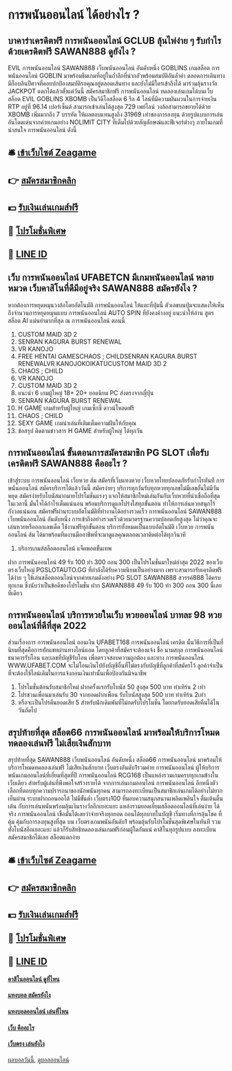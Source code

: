 # การพนันออนไลน์ ได้อย่างไร ?
## บาคาร่าเครดิตฟรี การพนันออนไลน์ GCLUB ลุ้นไพ่ง่าย ๆ รับกำไรด้วยเครดิตฟรี SAWAN888 ดูยังไง ?
EVIL การพนันออนไลน์ SAWAN888 เว็บพนันออนไลน์ อันดับหนึ่ง GOBLINS เกมสล็อต การพนันออนไลน์ GOBLIN มาพร้อมธีมเกมที่อยู่ในถ้ำลึกที่น่ากลัวพร้อมสมบัติอันล้ำค่า ตลอดการเดินทางมีก็อบลินปีศาจที่คอยปกป้องสมบัติรอคุณอยู่ตลอดเส้นทาง และยังไม่มีใครเข้าถึงได้ มาร่วมลุ้นรางวัล JACKPOT แตกได้แล้วตั้งแต่วันนี้ สมัครสมาชิกฟรี การพนันออนไลน์ ทดลองเล่นเกมได้บนเว็บ
สล็อต EVIL GOBLINS XBOMB เป็นวิดีโอสล็อต 6 รีล 4 ไลน์ที่มีความผันผวนในการจ่ายเงิน RTP อยู่ที่ 96.14 เปอร์เซ็นต์ สามารถเข้าเล่นได้สูงสุด 729 เพย์ไลน์ วงล้อสามารถขยายได้ด้วย XBOMB เพิ่มมากถึง 7 บรรทัด ให้ผลตอบแทนสูงถึง 31969 เท่าของการลงทุน ด้วยรูปแบบการเล่นอันโดดเด่นจากค่ายเกมอย่าง NOLIMIT CITY ที่เต็มไปด้วยสัญลักษณ์และฟีเจอร์ต่างๆ ภายในเกมที่น่าสนใจ การพนันออนไลน์ ดังนี้

## 🛎 [เข้าเว็บไซต์ Zeagame](https://bit.ly/3SdLNi2)
## 👉 [สมัครสมาชิกคลิก](https://bit.ly/3SdLNi2)
## 💵 [รับเงินเล่นเกมส์ฟรี](https://bit.ly/3dyRKHj)
## 👑 [โปรโมชั่นพิเศษ](https://bit.ly/3dyRKHj)
## 📱 [LINE ID](https://bit.ly/3dyRKHj)

## เว็บ การพนันออนไลน์ UFABETCN มีเกมพนันออนไลน์ หลายหมวด เว็บคาสิโนที่ดีมีอยู่จริง SAWAN888 สมัครยังไง ?
หากต้องการหยุดหมุนวงล้อโดยอัตโนมัติ การพนันออนไลน์ ให้แตะที่ปุ่มนี้ ตัวเลขบนปุ่มจะแสดงให้เห็นถึงจำนวนการหยุดหมุนแบบ การพนันออนไลน์ AUTO SPIN ที่ยังคงค้างอยู่ แนะนำให้อ่าน สูตรสล็อต AI แม่นยำมากที่สุด ณ การพนันออนไลน์ ตอนนี้
1. CUSTOM MAID 3D 2
2. SENRAN KAGURA BURST RENEWAL
3. VR KANOJO
4. FREE HENTAI GAMESCHAOS ; CHILDSENRAN KAGURA BURST RENEWALVR KANOJOKOIKATUCUSTOM MAID 3D 2
5. CHAOS ; CHILD
6. VR KANOJO
7. CUSTOM MAID 3D 2
8. แนะนำ 6 เกมผู้ใหญ่ 18+ 20+ ยอดนิยม PC ส่งตรงจากญี่ปุ่น
9. SENRAN KAGURA BURST RENEWAL
10. H GAME เกมสำหรับผู้ใหญ่ เกมเซ็กซี่ ดาวน์โหลดฟรี
11. CHAOS ; CHILD
12. SEXY GAME เกมน่าเล่นที่เติมเต็มความฝันให้กับคุณ
13. ข้อสรุป ติดตามข่าวสาร H GAME สำหรับผู้ใหญ่ ได้ทุกวัน

## การพนันออนไลน์ ขั้นตอนการสมัครสมาชิก PG SLOT เพื่อรับเครดิตฟรี SAWAN888 คืออะไร ?
เข้าสู่ระบบ การพนันออนไลน์ เว็บหวย ส้ม สมัครที่เว็บแทงหวย เว็บหวยไทยปลอดภัยรับกำไรทันที การพนันออนไลน์ สมัครบริการได้แล้ววันนี้ สมัครง่ายๆ บริการทุกวันรับทุกหวยทุกเลขไม่มีเลขอั้นไม่มีวันหยุด สมัครง่ายรับโบนัสมากมายโปรโมชั่นแรงๆ แจกให้สมาชิกใหม่เล่นกันกับเว็บหวยที่น่าเชื่อถือที่สุดในเวลานี้ มั่นใจได้กำไรเต็มแน่นอน พร้อมบริการดูแลโปร่งใสทุกขั้นตอน ทำให้การเล่นหวยสนุกไร้กังวลแน่นอน สมัครฟรีผ่านระบบอัตโนมัติที่ทำงานได้อย่างรวดเร็ว การพนันออนไลน์ SAWAN888 เว็บพนันออนไลน์ อันดับหนึ่ง การเข้าถึงอย่างรวดเร็วด้วยมาตรฐานความปลอดภัยสูงสุด ไม่ว่าคุณจะเล่นหวยหรือออกเลขเด็ด ใช้งานฟรีทุกขั้นตอน บริการทั้งหมดเป็นแบบอัตโนมัติ เว็บหวย การพนันออนไลน์ ส้ม ได้มาพร้อมทีมงานมืออาชีพที่จะมาดูแลคุณตลอดเวลาติดต่อได้ทุกวินาที
1. บริการเกมส์สล็อตออนไลน์ แจ็คพอตขั้นเทพ

ฝาก การพนันออนไลน์ 49 รับ 100 ทํา 300 ถอน 300 เป็นโปรโมชั่นมาใหม่ล่าสุด 2022 ของเว็บตรงเว็บใหญ่ PGSLOTAUTO.GG ที่กำลังได้รับความนิยมเป็นอย่างมาก เพราะสามารถรับเครดิตฟรีได้ง่าย ๆ ใช้เล่นสล็อตออนไลน์จากค่ายเกมดังอย่าง PG SLOT SAWAN888 สวรรค์888 ได้ครบทุกเกม ซึ่งนับว่าเป็นข้อดีของโปรโมชั่น ฝาก SAWAN888 49 รับ 100 ทํา 300 ถอน 300 นี้เลยทีเดียว

## การพนันออนไลน์ บริการหวยในเว็บ หวยออนไลน์ บาทละ 98 หวยออนไลน์ที่ดีที่สุด 2022
ส่วนเรื่องการ การพนันออนไลน์ ถอนเงิน UFABET168 การพนันออนไลน์ เครดิต นั้นวิธีการที่เป็นที่นิยมที่สุดคือการทักแชทผ่านทางไลน์แอด โดยลูกค้าที่สมัครจะต้องแจ้ง ชื่อ นามสกุล การพนันออนไลน์ ธนาคารรับโอน และเลขที่บัญชีรับโอน เพื่อตรวจสอบความถูกต้อง และทาง การพนันออนไลน์ WWW.UFABET.COM จะไม่โอนเงินไปยังบัญชีอื่นที่ไม่ตรงกับบัญชีที่ลูกค้าที่สมัครไว้ ลูกค้าจำเป็นที่จะต้องใช้ไลน์เดิมในการแจ้งถอนเงินเท่านั้นเพื่อป้องกันมิจฉาชีพ
1. โปรโมชั่นต้อนรับสมาชิกใหม่ ฝากครั้งแรกรับโบนัส 50 สูงสุด 500 บาท ทำเทิร์น 2 เท่า
2. โปรชวนเพื่อนมาเล่นรับ 30 จากยอดฝากเพื่อน รับโบนัสสูงสุด 500 บาท ทำเทิร์น 2เท่า
3. หรือจะเป็นโปรคืนยอดเสีย 5 สำหรับนักเดิมพันที่ไม่กดรับโปรโมชั่น โดยกดรับยอดเสียคืนได้ในวันถัดไป

## สรุปท้ายที่สุด สล็อต66 การพนันออนไลน์ มาพร้อมให้บริการโหมดทดลองเล่นฟรี ไม่เสียเงินสักบาท
สรุปท้ายที่สุด SAWAN888 เว็บพนันออนไลน์ อันดับหนึ่ง สล็อต66 การพนันออนไลน์ มาพร้อมให้บริการโหมดทดลองเล่นฟรี ไม่เสียเงินสักบาท เว็บตรงอันดับ1รวมค่าย การพนันออนไลน์ ผู้ให้บริการพนันเกมออนไลน์ที่เยี่ยมที่สุดที่ปี การพนันออนไลน์ RCG168 เป็นแหล่งรวมเกมครบทุกเกมข้างในเว็บเดียว สำหรับผู้เล่นที่พึงพอใจสร้างรายได้ จากการเล่นเกมออนไลน์ การพนันออนไลน์ อีกหนึ่งตัวเลือกที่ตอบทุกความปรารถนาของนักพนันทุกคน สามารถลงทะเบียนเป็นสมาชิกเล่นเกมได้อย่างไม่ยากเย็นผ่าน ระบบฝากถอนออโต้ ไม่มีขั้นต่ำ เว็บตรง100 ที่มอบความสนุกสนานเพลิดเพลินใจ ตื่นเต้นตื่นเต้น กับการเล่นพนันพร้อมลุ้นเงินรางวัลอีกเยอะแยะ แหล่งรวมยอดเยี่ยมสล็อตออนไลน์ที่เล่นง่าย ได้จริง การพนันออนไลน์ เชื่อมั่นได้เลยว่าจ่ายจริงทุกยอด ถอนได้ทุกบาทในบัญชี เริ่มทางที่การลุ้นโชค ที่คุ้ม คุ้มกับการลงทุนสูงที่สุด บน เว็บตรงเกมพนันอันดับ1 พร้อมลุ้นรับโปรโมชั่นสุดพิเศษในทันที รวมทั้งโบนัสอีกเยอะแยะ แล้วก็รับสิทธิทดลองเล่นเกมฟรีก่อนผู้ใดกันแน่ คาสิโนทุกรูปแบบ ลงทะเบียนสมัครสมาชิกได้เลย สล็อตแตกง่าย

## 🛎 [เข้าเว็บไซต์ Zeagame](https://bit.ly/3SdLNi2)
## 👉 [สมัครสมาชิกคลิก](https://bit.ly/3SdLNi2)
## 💵 [รับเงินเล่นเกมส์ฟรี](https://bit.ly/3dyRKHj)
## 👑 [โปรโมชั่นพิเศษ](https://bit.ly/3dyRKHj)
## 📱 [LINE ID](https://bit.ly/3dyRKHj)

#### [คาสิโนออนไลน์ ดูที่ไหน](https://atom.io/themes/คาสิโนออนไลน์%20ดูที่ไหน)
#### [แทงบอล สมัครยังไง](https://atom.io/themes/แทงบอล%20สมัครยังไง)
#### [แทงบอลออนไลน์ เล่นที่ไหน](https://atom.io/themes/แทงบอลออนไลน์%20เล่นที่ไหน)
#### [เว็บ คืออะไร](https://atom.io/themes/เว็บ%20คืออะไร)
#### [เว็บตรง เล่นยังไง](https://atom.io/themes/เว็บตรง%20เล่นยังไง)

[ผลบอลวันนี้](https://siamsport.tv "ผลบอลวันนี้"), [ดูบอลออนไลน์](https://siamsport.tv/ดูบอลสด "ดูบอลออนไลน์")